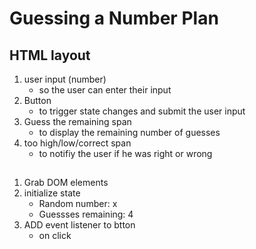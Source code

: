 # Guessing a Number Plan

## HTML layout

1. user input (number)
    - so the user can enter their input
2. Button
    - to trigger state changes and submit the user input
3. Guess the remaining span
    - to display the remaining number of guesses
4. too high/low/correct span
    - to notifiy the user if he was right or wrong


## 

1. Grab DOM elements
2. initialize state
    - Random number: x
    - Guessses remaining: 4
3. ADD event listener to btton
    - on click
    

